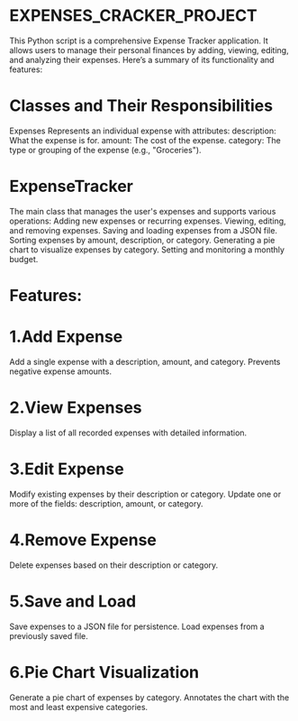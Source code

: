 # EXPENSES_CRACKER_PROJECT
This Python script is a comprehensive Expense Tracker application. It allows users to manage their personal finances by adding, viewing, editing, and analyzing their expenses. Here’s a summary of its functionality and features:

# Classes and Their Responsibilities
Expenses
Represents an individual expense with attributes: 
description: What the expense is for.
amount: The cost of the expense.
category: The type or grouping of the expense (e.g., "Groceries").

# ExpenseTracker

The main class that manages the user's expenses and supports various operations: 
Adding new expenses or recurring expenses.
Viewing, editing, and removing expenses.
Saving and loading expenses from a JSON file.
Sorting expenses by amount, description, or category.
Generating a pie chart to visualize expenses by category.
Setting and monitoring a monthly budget.

# Features:
# 1.Add Expense
Add a single expense with a description, amount, and category.
Prevents negative expense amounts.
# 2.View Expenses
Display a list of all recorded expenses with detailed information.
# 3.Edit Expense
Modify existing expenses by their description or category.
Update one or more of the fields: description, amount, or category.
# 4.Remove Expense
Delete expenses based on their description or category.
# 5.Save and Load
Save expenses to a JSON file for persistence.
Load expenses from a previously saved file.
# 6.Pie Chart Visualization
Generate a pie chart of expenses by category.
Annotates the chart with the most and least expensive categories.
